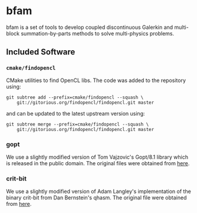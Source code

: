 # bfam

bfam is a set of tools to develop coupled discontinuous Galerkin
and multi-block summation-by-parts methods to solve multi-physics
problems.

## Included Software

### `cmake/findopencl`
CMake utilities to find OpenCL libs.  The code was
added to the repository using:

    git subtree add --prefix=cmake/findopencl --squash \
        git://gitorious.org/findopencl/findopencl.git master

and can be updated to the latest upstream version using:

    git subtree merge --prefix=cmake/findopencl --squash \
        git://gitorious.org/findopencl/findopencl.git master

### gopt
We use a slightly modified version of Tom Vajzovic's Gopt/8.1 library which
is released in the public domain.  The original files were obtained from
[here](http://www.purposeful.co.uk/software/gopt/).

### crit-bit
We use a slightly modified version of Adam Langley's implementation of the
binary crit-bit from Dan Bernstein's qhasm.  The original file were
obtained from [here](https://github.com/agl/critbit.git).
